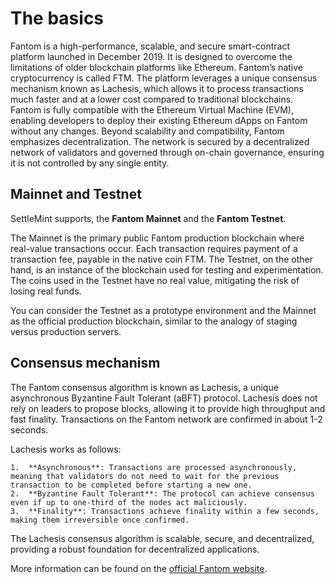 # The basics

Fantom is a high-performance, scalable, and secure smart-contract platform launched in December 2019. It is designed to overcome the limitations of older blockchain platforms like Ethereum. Fantom’s native cryptocurrency is called FTM. The platform leverages a unique consensus mechanism known as Lachesis, which allows it to process transactions much faster and at a lower cost compared to traditional blockchains. Fantom is fully compatible with the Ethereum Virtual Machine (EVM), enabling developers to deploy their existing Ethereum dApps on Fantom without any changes. Beyond scalability and compatibility, Fantom emphasizes decentralization. The network is secured by a decentralized network of validators and governed through on-chain governance, ensuring it is not controlled by any single entity.

## Mainnet and Testnet

SettleMint supports, the **Fantom Mainnet** and the **Fantom Testnet**.

The Mainnet is the primary public Fantom production blockchain where real-value transactions occur. Each transaction requires payment of a transaction fee, payable in the native coin FTM. The Testnet, on the other hand, is an instance of the blockchain used for testing and experimentation. The coins used in the Testnet have no real value, mitigating the risk of losing real funds.

You can consider the Testnet as a prototype environment and the Mainnet as the official production blockchain, similar to the analogy of staging versus production servers.

## Consensus mechanism

The Fantom consensus algorithm is known as Lachesis, a unique asynchronous Byzantine Fault Tolerant (aBFT) protocol. Lachesis does not rely on leaders to propose blocks, allowing it to provide high throughput and fast finality. Transactions on the Fantom network are confirmed in about 1-2 seconds.

Lachesis works as follows:

    1.	**Asynchronous**: Transactions are processed asynchronously, meaning that validators do not need to wait for the previous transaction to be completed before starting a new one.
    2.	**Byzantine Fault Tolerant**: The protocol can achieve consensus even if up to one-third of the nodes act maliciously.
    3.	**Finality**: Transactions achieve finality within a few seconds, making them irreversible once confirmed.

The Lachesis consensus algorithm is scalable, secure, and decentralized, providing a robust foundation for decentralized applications.

More information can be found on the [official Fantom website](https://fantom.foundation/).
